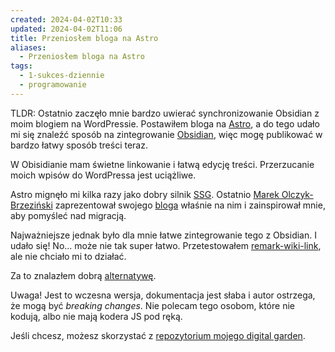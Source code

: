 ```yaml
---
created: 2024-04-02T10:33
updated: 2024-04-02T11:06
title: Przeniosłem bloga na Astro
aliases:
  - Przeniosłem bloga na Astro
tags:
  - 1-sukces-dziennie
  - programowanie
---
```

TLDR: Ostatnio zaczęło mnie bardzo uwierać synchronizowanie Obsidian z moim blogiem na WordPressie. Postawiłem bloga na [Astro](https://astro.build/), a do tego udało mi się znaleźć sposób na zintegrowanie [Obsidian](https://obsidian.md/), więc mogę publikować w bardzo łatwy sposób treści teraz.

W Obisidianie mam świetne linkowanie i łatwą edycję treści. Przerzucanie moich wpisów do WordPressa jest uciążliwe.

Astro mignęło mi kilka razy jako dobry silnik [SSG](https://en.wikipedia.org/wiki/Static_site_generator). Ostatnio [Marek Olczyk-Brzeziński](https://www.linkedin.com/in/marekbrzezinski/) zaprezentował swojego [bloga](https://marekbrzezinski.pl/) właśnie na nim i zainspirował mnie, aby pomyśleć nad migracją.

Najważniejsze jednak było dla mnie łatwe zintegrowanie tego z Obsidian. I udało się! No... może nie tak super łatwo. Przetestowałem [remark-wiki-link](https://github.com/datopian/datahub/blob/main/packages/remark-wiki-link/README.md), ale nie chciało mi to działać.

Za to znalazłem dobrą [alternatywę](https://astro-digital-garden.stereobooster.com/recipes/wikilinks/).

Uwaga! Jest to wczesna wersja, dokumentacja jest słaba i autor ostrzega, że mogą być *breaking changes*. Nie polecam tego osobom, które nie kodują, albo nie mają kodera JS pod ręką.

Jeśli chcesz, możesz skorzystać z [repozytorium mojego digital garden](https://github.com/degregar/michalkukla-astro).
